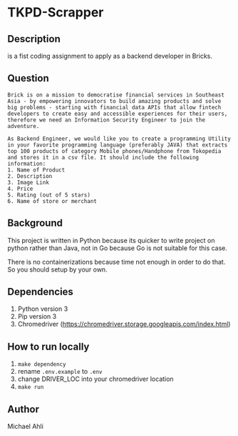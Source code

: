 # TKPD-Scrapper

## Description
is a fist coding assignment to apply as a backend developer in Bricks.

## Question
```
Brick is on a mission to democratise financial services in Southeast Asia - by empowering innovators to build amazing products and solve big problems - starting with financial data APIs that allow fintech developers to create easy and accessible experiences for their users, therefore we need an Information Security Engineer to join the adventure.

As Backend Engineer, we would like you to create a programming Utility in your favorite programming language (preferably JAVA) that extracts top 100 products of category Mobile phones/Handphone from Tokopedia and stores it in a csv file. It should include the following information:
1. Name of Product
2. Description
3. Image Link
4. Price
5. Rating (out of 5 stars)
6. Name of store or merchant
```

## Background
This project is written in Python because its quicker to write project on python rather than Java, not in Go because Go is not suitable for this case. 

There is no containerizations because time not enough in order to do that. So you should setup by your own.

## Dependencies
1. Python version 3
2. Pip version 3
3. Chromedriver (https://chromedriver.storage.googleapis.com/index.html)

## How to run locally
1. ```make dependency```
2. rename ```.env.example``` to ```.env```
3. change DRIVER_LOC into your chromedriver location
4. ```make run```

## Author
Michael Ahli